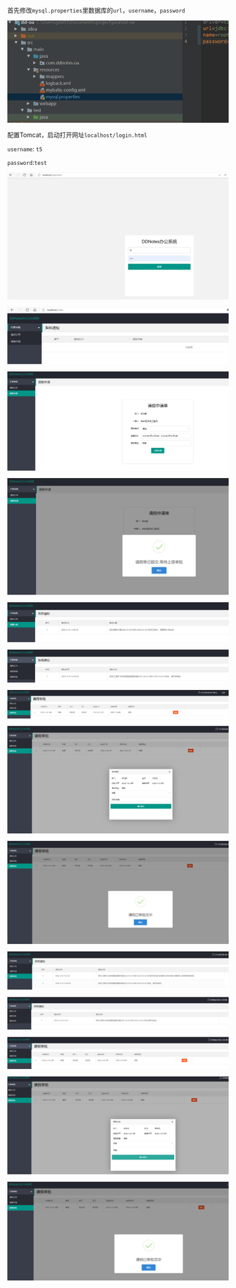 首先修改`mysql.properties`里数据库的`url`，`username`，`password`

![image-20220418145650944](img/image-20220418145650944.png)



配置Tomcat，启动打开网址`localhost/login.html`

`username`: `t5`

`password`:`test`



![image-20220418145737074](img/image-20220418145737074.png)



![image-20220418145833562](img/image-20220418145833562.png)



![image-20220418145911319](img/image-20220418145911319.png)



![image-20220418145935977](img/image-20220418145935977.png)



![image-20220418145949948](img/image-20220418145949948.png)



![image-20220418150011873](img/image-20220418150011873.png)



![image-20220418150029608](img/image-20220418150029608.png)



![image-20220418150048907](img/image-20220418150048907.png)



![image-20220418150105113](img/image-20220418150105113.png)



![image-20220418150122551](img/image-20220418150122551.png)



![image-20220418150141774](img/image-20220418150141774.png)



![image-20220418150155020](img/image-20220418150155020.png)



![image-20220418150226853](img/image-20220418150226853.png)



![image-20220418150237568](img/image-20220418150237568.png)
